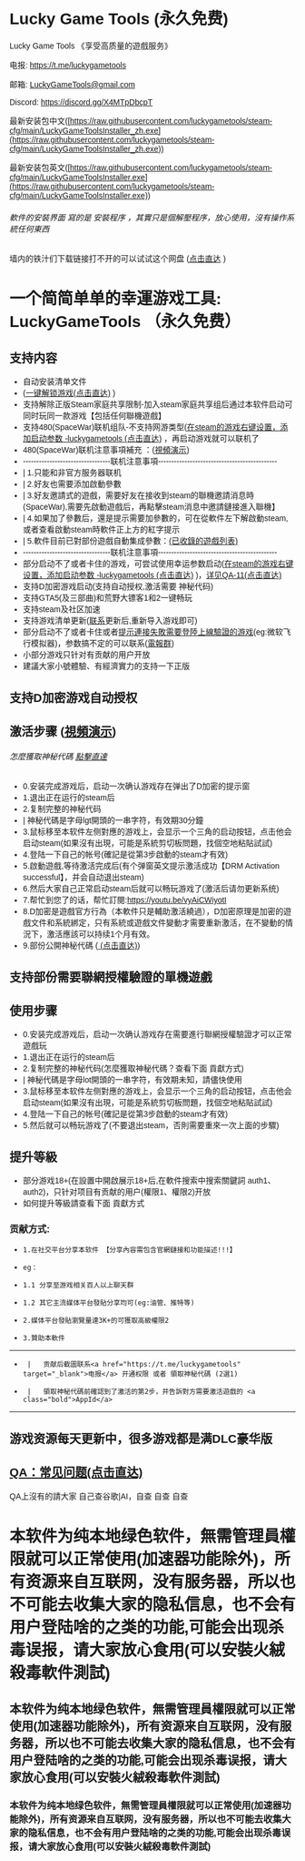 <link href="https://fonts.googleapis.com/css?family=Poppins&display=swap" rel="stylesheet">
<style>
body {
  background-image: url('background.jpg'); 
  background-size: cover; 
  background-position: center;
  background-repeat: no-repeat; 
  background-attachment: fixed; 
  font-family: 'Poppins', sans-serif;
}
.bold {
    font-weight: bold;
}

</style>
<script async src="https://pagead2.googlesyndication.com/pagead/js/adsbygoogle.js?client=ca-pub-7261994485465423"
     crossorigin="anonymous"></script>

# Lucky Game Tools   (永久免费)
Lucky Game Tools 《享受高质量的遊戲服务》

电报: <a href="https://t.me/luckygametools" target="_blank">https://t.me/luckygametools</a> 

邮箱: LuckyGameTools@gmail.com

Discord: <a href="https://discord.gg/X4MTpDbcpT" target="_blank">https://discord.gg/X4MTpDbcpT</a> 


最新安装包中文([https://raw.githubusercontent.com/luckygametools/steam-cfg/main/LuckyGameToolsInstaller_zh.exe](https://raw.githubusercontent.com/luckygametools/steam-cfg/main/LuckyGameToolsInstaller_zh.exe))

最新安装包英文([https://raw.githubusercontent.com/luckygametools/steam-cfg/main/LuckyGameToolsInstaller.exe](https://raw.githubusercontent.com/luckygametools/steam-cfg/main/LuckyGameToolsInstaller.exe))

###### 軟件的安裝界面 寫的是 安裝程序 ，其實只是個解壓程序，放心使用，沒有操作系統任何東西

墙内的铁汁们下载链接打不开的可以试试这个网盘  (<a href="https://gofile.io/d/XJRy0j" target="_blank">点击直达</a> )

<h1>一个简简单单的幸運游戏工具: LuckyGameTools （永久免费）</h1>


## 支持内容
- 自动安装清单文件 
- (<a href="https://youtu.be/LKfaK5IOPHQ" target="_blank">一键解锁游戏(点击直达)</a> )
- 支持解除正版Steam家庭共享限制-加入steam家庭共享组后通过本软件启动可同时玩同一款游戏【包括任何聯機遊戲】
- 支持480(SpaceWar)联机组队-不支持网游类型(<a href="steam-arg.jpg" target="_blank">在steam的游戏右键设置，添加启动参数 -luckygametools (点击直达)</a> ，再启动游戏就可以联机了
- 480(SpaceWar)联机注意事項補充 ：(<a href="https://youtu.be/I2f69LMkknA" target="_blank">視頻演示</a>)
- ---------------------------------联机注意事項---------------------------------------------
-  |   1.只能和非官方服务器联机
-  |   2.好友也需要添加啟動參數
-  |   3.好友邀請式的遊戲，需要好友在接收到steam的聯機邀請消息時(SpaceWar),需要先啟動遊戲后，再點擊steam消息中邀請鏈接進入聯機】
-  |   4.如果加了參數后，還是提示需要加參數的，可在從軟件左下解啟動steam,或者查看啟動steam時軟件正上方的紅字提示
-  |   5.軟件目前已對部份遊戲自動集成參數：<a href="https://github.com/luckygametools/steam-cfg/blob/main/arg-luckygametools" target="_blank">(已收錄的遊戲列表)</a>
- ---------------------------------联机注意事項---------------------------------------------
- 部分启动不了或者卡住的游戏，可尝试使用幸运参数启动(<a href="steam-arg.jpg" target="_blank">在steam的游戏右键设置，添加启动参数 -luckygametools (点击直达)</a> )，<a href="qa_zh.html" target="_blank">详见QA-11(点击直达)</a>
- 支持D加密游戏启动(支持自动授权,激活需要 神秘代码)
- 支持GTA5(及三部曲)和荒野大镖客1和2一键畅玩
- 支持steam及社区加速
- 支持游戏清单更新([联系](https://t.me/luckygametools)更新后,重新导入游戏即可)
- 部分启动不了或者卡住或者<a href="https://luckygametools.github.io/README_zh.html#%E6%94%AF%E6%8C%81%E9%83%A8%E4%BB%BD%E9%9C%80%E8%A6%81%E8%81%AF%E7%B6%B2%E6%8E%88%E6%AC%8A%E9%A9%97%E8%AD%89%E7%9A%84%E5%96%AE%E6%A9%9F%E9%81%8A%E6%88%B2">提示連接失敗需要登陸上線驗證的游戏</a>(eg:微软飞行模拟器)，参数搞不定的可以联系([電報群](https://t.me/luckygametools))
- 小部分游戏只针对有贡献的用户开放
- 建議大家小號體驗、有經濟實力的支持一下正版
  
<h2>支持D加密游戏自动授权</h2>

## 激活步骤 (<a href="https://youtu.be/vyAiCWiyotI" target="_blank">視頻演示</a>)
###### 怎麼獲取神秘代碼 <a href="https://luckygametools.github.io/README_zh.html#%E8%B4%A1%E7%8C%AE%E6%96%B9%E5%BC%8F">點擊直達</a>
- 0.安装完成游戏后，启动一次确认游戏存在弹出了D加密的提示窗
- 1.退出正在运行的steam后
- 2.复制完整的神秘代码
- | 神秘代碼是字母lgt開頭的一串字符，有效期30分鐘
- 3.鼠标移至本软件左侧對應的游戏上，会显示一个三角的启动按钮，点击他会启动steam(如果沒有出現，可能是系統剪切板問題，找個空地粘貼試試)
- 4.登陆一下自己的帐号(確記是從第3步啟動的steam才有效)
- 5.啟動遊戲,等待激活完成后(有个弹窗英文提示激活成功【DRM Activation successful】，并会自动退出steam)
- 6.然后大家自己正常启动steam后就可以畅玩游戏了(激活后请勿更新系统)
- 7.帮忙到您了的话，帮忙訂閱:<a href="https://youtu.be/vyAiCWiyotI" target="_blank">https://youtu.be/vyAiCWiyotI</a>
- 8.D加密是遊戲官方行為（本軟件只是輔助激活繞過），D加密原理是加密的遊戲文件和系統綁定，只有系統或遊戲文件變動才需要重新激活，在不變動的情況下，激活應該可以持续1个月有效。
- 9.部份公開神秘代碼 (<a href="public-code.html" target="_blank"> (点击直达)</a>)

<h2>支持部份需要聯網授權驗證的單機遊戲</h2>

## 使用步骤 
- 0.安装完成游戏后，启动一次确认游戏存在需要進行聯網授權驗證才可以正常遊戲玩
- 1.退出正在运行的steam后
- 2.复制完整的神秘代码(怎麼獲取神秘代碼？查看下面 貢獻方式)
- | 神秘代碼是字母lot開頭的一串字符，有效期未知，請儘快使用
- 3.鼠标移至本软件左侧對應的游戏上，会显示一个三角的启动按钮，点击他会启动steam(如果沒有出現，可能是系統剪切板問題，找個空地粘貼試試)
- 4.登陆一下自己的帐号(確記是從第3步啟動的steam才有效)
- 5.然后就可以畅玩游戏了(不要退出steam，否則需要重來一次上面的步驟)

##  提升等級
-  部分游戏18+(在設置中開啟展示18+后,在軟件搜索中搜索關鍵詞 auth1、auth2)，只针对项目有贡献的用户(權限1、權限2)开放
-  如何提升等級請查看下面 貢獻方式 

### 贡献方式:
-     1.在社交平台分享本软件 【分享內容需包含官網鏈接和功能描述!!!】
-     eg：
-     1.1 分享至游戏相关百人以上聊天群
-     1.2 其它主流媒体平台發貼分享均可(eg:油管、推特等)
-     2.媒体平台發貼瀏覽量達3K+的可獲取高級權限2
-     3.贊助本軟件
- ------------------------------------------------------------------------------------------------------------
-      |   贡献后截圖联系<a href="https://t.me/luckygametools" target="_blank">电报</a> 开通权限 或者 領取神秘代碼 (2選1)
-      |   領取神秘代碼前確認到了激活的第2步，并告訴對方需要激活遊戲的 <a class="bold">AppId</a>
- ------------------------------------------------------------------------------------------------------------


<h2>游戏资源每天更新中，很多游戏都是满DLC豪华版</h2>

<h2><a href="qa_zh.html" target="_blank">QA：常见问题(点击直达)</a> </h2> QA上沒有的請大家 自己查谷歌|AI，自查 自查 自查 

<h1>本软件为纯本地绿色软件，無需管理員權限就可以正常使用(加速器功能除外)，所有资源来自互联网，没有服务器，所以也不可能去收集大家的隐私信息，也不会有用户登陆啥的之类的功能,可能会出现杀毒误报，请大家放心食用(可以安裝火絨殺毒軟件測試)</h1>

<h2>本软件为纯本地绿色软件，無需管理員權限就可以正常使用(加速器功能除外)，所有资源来自互联网，没有服务器，所以也不可能去收集大家的隐私信息，也不会有用户登陆啥的之类的功能,可能会出现杀毒误报，请大家放心食用(可以安裝火絨殺毒軟件測試)</h2>

<h3>本软件为纯本地绿色软件，無需管理員權限就可以正常使用(加速器功能除外)，所有资源来自互联网，没有服务器，所以也不可能去收集大家的隐私信息，也不会有用户登陆啥的之类的功能,可能会出现杀毒误报，请大家放心食用(可以安裝火絨殺毒軟件測試)</h3>
